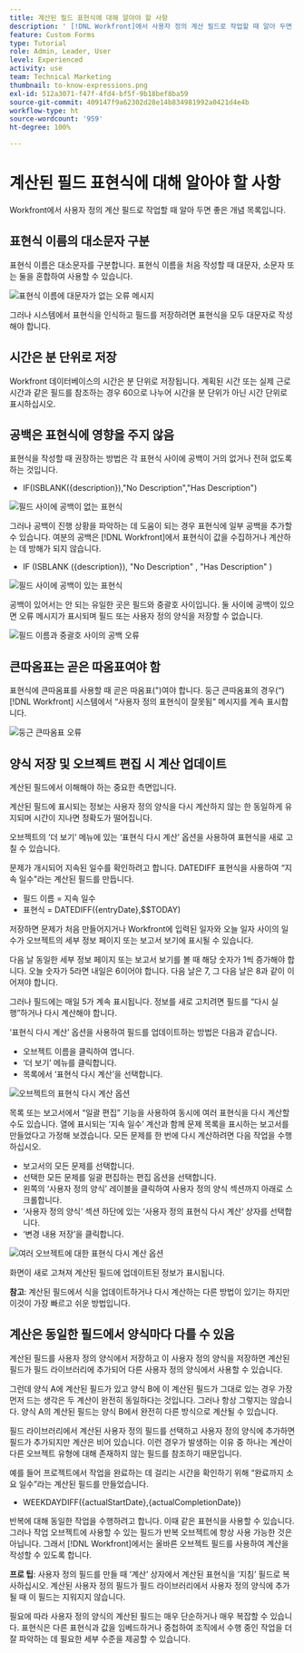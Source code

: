 ```yaml
---
title: 계산된 필드 표현식에 대해 알아야 할 사항
description: ' [!DNL Workfront]에서 사용자 정의 계산 필드로 작업할 때 알아 두면 좋은 개념 목록을 살펴봅니다.'
feature: Custom Forms
type: Tutorial
role: Admin, Leader, User
level: Experienced
activity: use
team: Technical Marketing
thumbnail: to-know-expressions.png
exl-id: 512a3071-f47f-4fd4-bf5f-9b18bef8ba59
source-git-commit: 409147f9a62302d28e14b834981992a0421d4e4b
workflow-type: ht
source-wordcount: '959'
ht-degree: 100%

---
```


# 계산된 필드 표현식에 대해 알아야 할 사항

Workfront에서 사용자 정의 계산 필드로 작업할 때 알아 두면 좋은 개념 목록입니다.

## 표현식 이름의 대소문자 구분

표현식 이름은 대소문자를 구분합니다. 표현식 이름을 처음 작성할 때 대문자, 소문자 또는 둘을 혼합하여 사용할 수 있습니다.

![표현식 이름에 대문자가 없는 오류 메시지](assets/T2K01.png)

그러나 시스템에서 표현식을 인식하고 필드를 저장하려면 표현식을 모두 대문자로 작성해야 합니다.



## 시간은 분 단위로 저장

Workfront 데이터베이스의 시간은 분 단위로 저장됩니다. 계획된 시간 또는 실제 근로시간과 같은 필드를 참조하는 경우 60으로 나누어 시간을 분 단위가 아닌 시간 단위로 표시하십시오.

## 공백은 표현식에 영향을 주지 않음

표현식을 작성할 때 권장하는 방법은 각 표현식 사이에 공백이 거의 없거나 전혀 없도록 하는 것입니다.

* IF(ISBLANK({description}),&quot;No Description&quot;,&quot;Has Description&quot;)

![필드 사이에 공백이 없는 표현식](assets/T2K02.png)

그러나 공백이 진행 상황을 파악하는 데 도움이 되는 경우 표현식에 일부 공백을 추가할 수 있습니다. 여분의 공백은 [!DNL Workfront]에서 표현식이 값을 수집하거나 계산하는 데 방해가 되지 않습니다.

* IF (ISBLANK ({description}), &quot;No Description&quot; , &quot;Has Description&quot; )

![필드 사이에 공백이 있는 표현식](assets/T2K03.png)

공백이 있어서는 안 되는 유일한 곳은 필드와 중괄호 사이입니다. 둘 사이에 공백이 있으면 오류 메시지가 표시되며 필드 또는 사용자 정의 양식을 저장할 수 없습니다.

![필드 이름과 중괄호 사이의 공백 오류](assets/T2K04.png)

## 큰따옴표는 곧은 따옴표여야 함

표현식에 큰따옴표를 사용할 때 곧은 따옴표(&quot;)여야 합니다. 둥근 큰따옴표의 경우(“) [!DNL Workfront] 시스템에서 “사용자 정의 표현식이 잘못됨” 메시지를 계속 표시합니다.

![둥근 큰따옴표 오류](assets/T2K05.png)

## 양식 저장 및 오브젝트 편집 시 계산 업데이트

계산된 필드에서 이해해야 하는 중요한 측면입니다.

계산된 필드에 표시되는 정보는 사용자 정의 양식을 다시 계산하지 않는 한 동일하게 유지되며 시간이 지나면 정확도가 떨어집니다.

오브젝트의 ‘더 보기’ 메뉴에 있는 ‘표현식 다시 계산’ 옵션을 사용하여 표현식을 새로 고칠 수 있습니다.

문제가 개시되어 지속된 일수를 확인하려고 합니다. DATEDIFF 표현식을 사용하여 “지속 일수”라는 계산된 필드를 만듭니다.

* 필드 이름 = 지속 일수
* 표현식 = DATEDIFF({entryDate},$$TODAY)

저장하면 문제가 처음 만들어지거나 Workfront에 입력된 일자와 오늘 일자 사이의 일수가 오브젝트의 세부 정보 페이지 또는 보고서 보기에 표시될 수 있습니다.

다음 날 동일한 세부 정보 페이지 또는 보고서 보기를 볼 때 해당 숫자가 1씩 증가해야 합니다. 오늘 숫자가 5라면 내일은 6이어야 합니다. 다음 날은 7, 그 다음 날은 8과 같이 이어져야 합니다.

그러나 필드에는 매일 5가 계속 표시됩니다. 정보를 새로 고치려면 필드를 “다시 실행”하거나 다시 계산해야 합니다.

‘표현식 다시 계산’ 옵션을 사용하여 필드를 업데이트하는 방법은 다음과 같습니다.

* 오브젝트 이름을 클릭하여 엽니다.
* ‘더 보기’ 메뉴를 클릭합니다.
* 목록에서 ‘표현식 다시 계산’을 선택합니다.

![오브젝트의 표현식 다시 계산 옵션](assets/T2K06.png)

목록 또는 보고서에서 “일괄 편집” 기능을 사용하여 동시에 여러 표현식을 다시 계산할 수도 있습니다. 열에 표시되는 ‘지속 일수’ 계산과 함께 문제 목록을 표시하는 보고서를 만들었다고 가정해 보겠습니다. 모든 문제를 한 번에 다시 계산하려면 다음 작업을 수행하십시오.

* 보고서의 모든 문제를 선택합니다.
* 선택한 모든 문제를 일괄 편집하는 편집 옵션을 선택합니다.
* 왼쪽의 ‘사용자 정의 양식’ 레이블을 클릭하여 사용자 정의 양식 섹션까지 아래로 스크롤합니다.
* ‘사용자 정의 양식’ 섹션 하단에 있는 ‘사용자 정의 표현식 다시 계산’ 상자를 선택합니다.
* ‘변경 내용 저장’을 클릭합니다.

![여러 오브젝트에 대한 표현식 다시 계산 옵션](assets/T2K07.png)

화면이 새로 고쳐져 계산된 필드에 업데이트된 정보가 표시됩니다.

**참고**: 계산된 필드에서 식을 업데이트하거나 다시 계산하는 다른 방법이 있기는 하지만 이것이 가장 빠르고 쉬운 방법입니다.

## 계산은 동일한 필드에서 양식마다 다를 수 있음

계산된 필드를 사용자 정의 양식에서 저장하고 이 사용자 정의 양식을 저장하면 계산된 필드가 필드 라이브러리에 추가되어 다른 사용자 정의 양식에서 사용할 수 있습니다.

그런데 양식 A에 계산된 필드가 있고 양식 B에 이 계산된 필드가 그대로 있는 경우 가장 먼저 드는 생각은 두 계산이 완전히 동일하다는 것입니다. 그러나 항상 그렇지는 않습니다. 양식 A의 계산된 필드는 양식 B에서 완전히 다른 방식으로 계산될 수 있습니다.

필드 라이브러리에서 계산된 사용자 정의 필드를 선택하고 사용자 정의 양식에 추가하면 필드가 추가되지만 계산은 비어 있습니다. 이런 경우가 발생하는 이유 중 하나는 계산이 다른 오브젝트 유형에 대해 존재하지 않는 필드를 참조하기 때문입니다.

예를 들어 프로젝트에서 작업을 완료하는 데 걸리는 시간을 확인하기 위해 “완료까지 소요 일수”라는 계산된 필드를 만들었습니다.

* WEEKDAYDIFF({actualStartDate},{actualCompletionDate})

반복에 대해 동일한 작업을 수행하려고 합니다. 이때 같은 표현식을 사용할 수 있습니다. 그러나 작업 오브젝트에 사용할 수 있는 필드가 반복 오브젝트에 항상 사용 가능한 것은 아닙니다. 그래서 [!DNL Workfront]에서는 올바른 오브젝트 필드를 사용하여 계산을 작성할 수 있도록 합니다.

**프로 팁**: 사용자 정의 필드를 만들 때 ‘계산’ 상자에서 계산된 표현식을 ‘지침’ 필드로 복사하십시오. 계산된 사용자 정의 필드가 필드 라이브러리에서 사용자 정의 양식에 추가될 때 이 필드는 지워지지 않습니다.

필요에 따라 사용자 정의 양식의 계산된 필드는 매우 단순하거나 매우 복잡할 수 있습니다. 표현식은 다른 표현식과 값을 임베드하거나 중첩하여 조직에서 수행 중인 작업을 더 잘 파악하는 데 필요한 세부 수준을 제공할 수 있습니다.

<!--Depending on the need, calculated fields in custom forms can be quite simple or very complex. Expressions can embed, or nest, other expressions and values to provide the level of detail needed to get a better picture of what is going on with the work being done at your organization. 

Most of the examples and exercises in this course have been relatively simple to provide a base understanding of the expressions most commonly used and how to build those expressions in a custom calculated field. 

Now you're ready to start building your own calculated custom fields.-->
